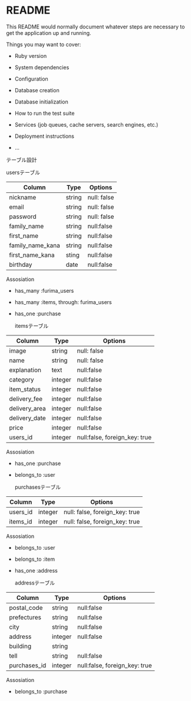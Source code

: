 # README

This README would normally document whatever steps are necessary to get the
application up and running.

Things you may want to cover:

* Ruby version

* System dependencies

* Configuration

* Database creation

* Database initialization

* How to run the test suite

* Services (job queues, cache servers, search engines, etc.)

* Deployment instructions

* ...

 テーブル設計

  usersテーブル

|  Column          |   Type     |           Options              |
| --------         | ---------- | ------------------------------ |
| nickname         |   string   |          null: false           |
|  email           |   string   |          null: false           |
| password         |   string   |          null: false           |
| family_name      |   string   |          null:false            |
| first_name       |   string   |          null:false            |
| family_name_kana |   string   |          null:false            |
| first_name_kana  |   sting    |          null:false            |
| birthday         |   date     |          null:false            |

   Assosiation

- has_many :furima_users
- has_many :items, through: furima_users
- has_one :purchase

  itemsテーブル

| Column        | Type       | Options                        |
| ------        | ---------- | ------------------------------ |
| image         | string     | null: false                    |
| name          | string     | null: false                    |
| explanation   | text       | null:false                     |
| category      | integer    | null:false                     |
| item_status   | integer    | null:false                     |
| delivery_fee  | integer    | null:false                     |
| delivery_area | integer    | null:false                     |
| delivery_date | integer    | null:false                     |
| price         | integer    | null:false                     |
| users_id      | integer    | null:false, foreign_key: true  |

   Assosiation

- has_one :purchase
- belongs_to :user

  purchasesテーブル

|   Column    | Type       | Options                        |
|  -------    | ---------- | ------------------------------ |
|  users_id   | integer    | null: false, foreign_key: true |
|  items_id   | integer    | null: false, foreign_key: true |

 Assosiation

- belongs_to :user
- belongs_to :item
- has_one :address

  addressテーブル

|   Column     | Type       | Options                        |
|  ---------   | ---------- | ------------------------------ |
| postal_code  | string     | null:false                     |
| prefectures  | string     | null:false                     |
| city         | string     | null:false                     |
| address      | integer    | null:false                     |
| building     | string     |                                |
| tell         | string     | null:false                     |
| purchases_id | integer    | null:false, foreign_key: true  |

  Assosiation
- belongs_to :purchase
